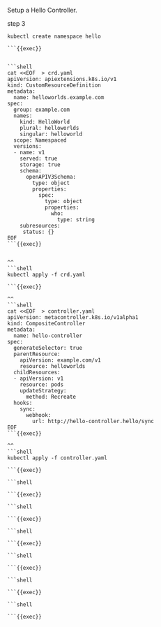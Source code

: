 Setup a Hello Controller.


step 3

```shell
kubectl create namespace hello
 
```{{exec}}


```shell
cat <<EOF  > crd.yaml
apiVersion: apiextensions.k8s.io/v1
kind: CustomResourceDefinition
metadata:
  name: helloworlds.example.com
spec:
  group: example.com
  names:
    kind: HelloWorld
    plural: helloworlds
    singular: helloworld
  scope: Namespaced
  versions:
  - name: v1
    served: true
    storage: true
    schema:
      openAPIV3Schema:
        type: object
        properties:
          spec:
            type: object
            properties:
              who:
                type: string
    subresources:
     status: {}
EOF
```{{exec}}


^^ 
```shell
kubectl apply -f crd.yaml
 
```{{exec}}

^^ 
```shell
cat <<EOF  > controller.yaml
apiVersion: metacontroller.k8s.io/v1alpha1
kind: CompositeController
metadata:
  name: hello-controller
spec:
  generateSelector: true
  parentResource:
    apiVersion: example.com/v1
    resource: helloworlds
  childResources:
  - apiVersion: v1
    resource: pods
    updateStrategy:
      method: Recreate
  hooks:
    sync:
      webhook:
        url: http://hello-controller.hello/sync
EOF
```{{exec}}

^^ 
```shell
kubectl apply -f controller.yaml
 
```{{exec}}
 
```shell
 
```{{exec}}
 
```shell
 
```{{exec}}
 
```shell
 
```{{exec}}
 
```shell
 
```{{exec}}
 
```shell
 
```{{exec}}
 
```shell
 
```{{exec}}
